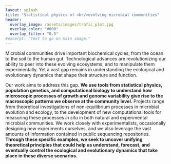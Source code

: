 ```yaml
---
layout: splash
title: "Statistical physics of <br/>evolving microbial communities"
header:
  overlay_image: /assets/images/trafic_plot.jpg
  overlay_color: "#000"
  overlay_filter: "0.5"
#excerpt: "Text to go on main image."
---
```


Microbial communities drive important biochemical cycles, from the ocean to the soil to the human gut. Technological advances are revolutionizing our ability to peer into these evolving ecosystems, and to manipulate them experimentally. Yet a vast gap remains in understanding the ecological and evolutionary dynamics that shape their structure and function.

Our work aims to address this gap. **We use tools from statistical physics, population genetics, and computational biology to understand how microscopic processes of growth and genome variability give rise to the macroscopic patterns we observe at the community level.** Projects range from theoretical investigations of non-equilibrium processes in microbial evolution and ecology, to the development of new computational tools for measuring these processes *in situ* in both natural and experimental microbial communities. We work closely with experimentalists, occasionally designing new experiments ourselves, and we also leverage the vast amounts of information contained in public sequencing repositories. **Through these specific examples, we seek to uncover unifying theoretical principles that could help us understand, forecast, and eventually control the ecological and evolutionary dynamics that take place in these diverse scenarios.** 
